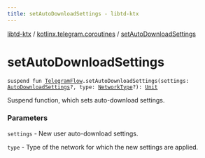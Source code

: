 ```yaml
---
title: setAutoDownloadSettings - libtd-ktx
---
```


[libtd-ktx](../index.html) / [kotlinx.telegram.coroutines](index.html) / [setAutoDownloadSettings](./set-auto-download-settings.html)

# setAutoDownloadSettings

`suspend fun `[`TelegramFlow`](../kotlinx.telegram.core/-telegram-flow/index.html)`.setAutoDownloadSettings(settings: `[`AutoDownloadSettings`](https://tdlibx.github.io/td/docs/org/drinkless/td/libcore/telegram/TdApi.AutoDownloadSettings.html)`?, type: `[`NetworkType`](https://tdlibx.github.io/td/docs/org/drinkless/td/libcore/telegram/TdApi.NetworkType.html)`?): `[`Unit`](https://kotlinlang.org/api/latest/jvm/stdlib/kotlin/-unit/index.html)

Suspend function, which sets auto-download settings.

### Parameters

`settings` - New user auto-download settings.

`type` - Type of the network for which the new settings are applied.